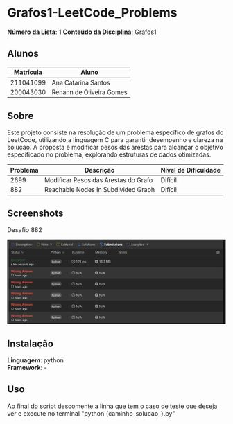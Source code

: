 # Grafos1-LeetCode_Problems

**Número da Lista**: 1
**Conteúdo da Disciplina**: Grafos1

## Alunos
|Matrícula | Aluno |
| -- | -- |
| 211041099  |  Ana Catarina Santos |
| 200043030  |  Renann de Oliveira Gomes |

## Sobre 

Este projeto consiste na resolução de um problema específico de grafos do LeetCode, utilizando a linguagem C para garantir desempenho e clareza na solução. A proposta é modificar pesos das arestas para alcançar o objetivo especificado no problema, explorando estruturas de dados otimizadas.

| Problema | Descrição                    | Nível de Dificuldade |
|----------|------------------------------|-----------------------|
| 2699     | Modificar Pesos das Arestas do Grafo | Difícil                |
| 882     | Reachable Nodes In Subdivided Graph | Difícil                |


## Screenshots
Desafio 882 

![image](./882%20-%20Hard/images/sub_882_succes.png)

## Instalação 
**Linguagem**: python<br>
**Framework**: - <br>

## Uso 
Ao final do script descomente a linha que tem o caso de teste que deseja ver e execute no terminal "python {caminho_solucao_}.py"






